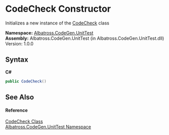 # CodeCheck Constructor 
 

Initializes a new instance of the <a href="5D413278">CodeCheck</a> class

**Namespace:**&nbsp;<a href="56BAD780">Albatross.CodeGen.UnitTest</a><br />**Assembly:**&nbsp;Albatross.CodeGen.UnitTest (in Albatross.CodeGen.UnitTest.dll) Version: 1.0.0

## Syntax

**C#**<br />
``` C#
public CodeCheck()
```


## See Also


#### Reference
<a href="5D413278">CodeCheck Class</a><br /><a href="56BAD780">Albatross.CodeGen.UnitTest Namespace</a><br />